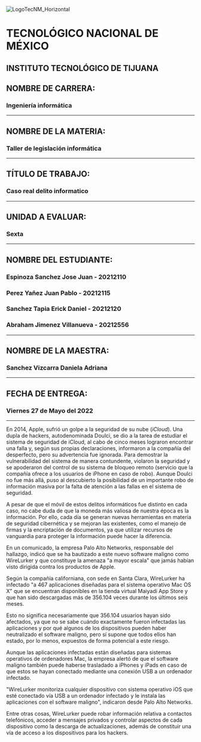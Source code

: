 ![LogoTecNM_Horizontal](https://user-images.githubusercontent.com/101742408/160739752-3ab4ba83-01d7-49b6-9ede-3ab2478f0696.svg)
# **TECNOLÓGICO NACIONAL DE MÉXICO**
##            INSTITUTO TECNOLÓGICO DE TIJUANA 
## NOMBRE DE CARRERA: 
### Ingeniería informática
---
## NOMBRE DE LA MATERIA: 
### Taller de legislación informática
---
## TÍTULO DE TRABAJO: 
### Caso real delito informatico  
---
## UNIDAD A EVALUAR: 
### Sexta
---
## NOMBRE DEL ESTUDIANTE: 
### Espinoza Sanchez Jose Juan - 20212110
### Perez Yañez Juan Pablo - 20212115
### Sanchez Tapia Erick Daniel - 20212120
### Abraham Jimenez Villanueva - 20212556
---
## NOMBRE DE LA MAESTRA:
### Sanchez Vizcarra Daniela Adriana
---
## FECHA DE ENTREGA:
### Viernes 27 de Mayo del 2022
---
En 2014, Apple, sufrió un golpe a la seguridad de su nube (_iCloud_). Una dupla de hackers, autodenominada Doulci, se dio a la tarea de estudiar el sistema de seguridad de iCloud, al cabo de cinco meses lograron encontrar una falla y, según sus propias declaraciones, informaron a la compañía del desperfecto, pero su advertencia fue ignorada. Para demostrar la vulnerabilidad del sistema de manera contundente, violaron la seguridad y se apoderaron del control de su sistema de bloqueo remoto (servicio que la compañía ofrece a los usuarios de iPhone en caso de robo). Aunque Doulci no fue más allá, puso al descubierto la posibilidad de un importante robo de información masiva por la falta de atención a las fallas en el sistema de seguridad. 
 
A pesar de que el móvil de estos delitos informáticos fue distinto en cada caso, no cabe duda de que la moneda más valiosa de nuestra época es la información. Por ello, cada día se generan nuevas herramientas en materia de seguridad cibernética y se mejoran las existentes, como el manejo de firmas y la encriptación de documentos, ya que utilizar recursos de vanguardia para proteger la información puede hacer la diferencia. 
 
En un comunicado, la empresa Palo Alto Networks, responsable del hallazgo, indicó que se ha bautizado a este nuevo software maligno como WireLurker y que constituye la amenaza "a mayor escala" que jamás habían visto dirigida contra los productos de Apple. 
 
Según la compañía californiana, con sede en Santa Clara, WireLurker ha infectado "a 467 aplicaciones diseñadas para el sistema operativo Mac OS X" que se encuentran disponibles en la tienda virtual Maiyadi App Store y que han sido descargadas más de 356.104 veces durante los últimos seis meses. 
 
Esto no significa necesariamente que 356.104 usuarios hayan sido afectados, ya que no se sabe cuándo exactamente fueron infectadas las aplicaciones y por qué algunos de los dispositivos pueden haber neutralizado el software maligno, pero sí supone que todos ellos han estado, por lo menos, expuestos de forma potencial a este riesgo. 
 
Aunque las aplicaciones infectadas están diseñadas para sistemas operativos de ordenadores Mac, la empresa alertó de que el software maligno también puede haberse trasladado a iPhones y iPads en caso de que estos se hayan conectado mediante una conexión USB a un ordenador infectado. 
 
"WireLurker monitoriza cualquier dispositivo con sistema operativo iOS que esté conectado vía USB a un ordenador infectado y le instala las aplicaciones con el software maligno", indicaron desde Palo Alto Networks. 
 
Entre otras cosas, WireLurker puede robar información relativa a contactos telefónicos, acceder a mensajes privados y controlar aspectos de cada dispositivo como la descarga de actualizaciones, además de constituir una vía de acceso a los dispositivos para los hackers. 
